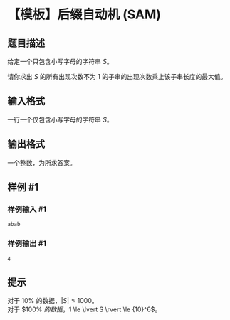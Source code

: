 # 【模板】后缀自动机 (SAM)

## 题目描述

给定一个只包含小写字母的字符串 $S$。

请你求出 $S$ 的所有出现次数不为 $1$ 的子串的出现次数乘上该子串长度的最大值。


## 输入格式

一行一个仅包含小写字母的字符串 $S$。

## 输出格式

一个整数，为所求答案。

## 样例 #1

### 样例输入 #1
```
abab
```

### 样例输出 #1

```
4
```

## 提示

对于 $10 \%$ 的数据，$\lvert S \rvert \le 1000$。  
对于 $100\% $的数据，$1 \le \lvert S \rvert \le {10}^6$。
